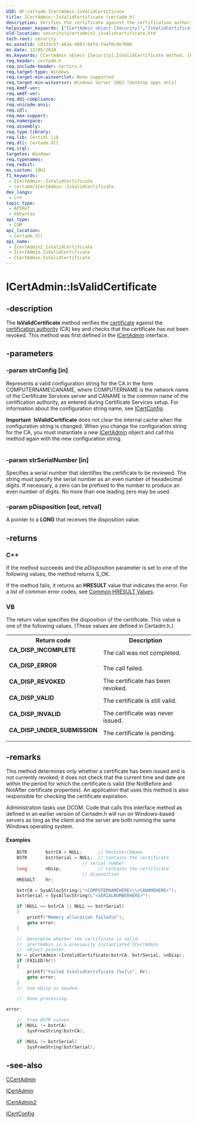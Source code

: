 ```yaml
---
UID: NF:certadm.ICertAdmin.IsValidCertificate
title: ICertAdmin::IsValidCertificate (certadm.h)
description: Verifies the certificate against the certification authority (CA) key and checks that the certificate has not been revoked. This method was first defined in the ICertAdmin interface.
helpviewer_keywords: ["CCertAdmin object [Security]","IsValidCertificate method","ICertAdmin interface [Security]","IsValidCertificate method","ICertAdmin.IsValidCertificate","ICertAdmin2 interface [Security]","IsValidCertificate method","ICertAdmin2::IsValidCertificate","ICertAdmin::IsValidCertificate","IsValidCertificate","IsValidCertificate method [Security]","IsValidCertificate method [Security]","CCertAdmin object","IsValidCertificate method [Security]","ICertAdmin interface","IsValidCertificate method [Security]","ICertAdmin2 interface","certadm/ICertAdmin2::IsValidCertificate","certadm/ICertAdmin::IsValidCertificate","security.icertadmin2_isvalidcertificate"]
old-location: security\icertadmin2_isvalidcertificate.htm
tech.root: security
ms.assetid: cd133c57-a62e-4083-b4fd-7eaf0c9e7606
ms.date: 12/05/2018
ms.keywords: CCertAdmin object [Security],IsValidCertificate method, ICertAdmin interface [Security],IsValidCertificate method, ICertAdmin.IsValidCertificate, ICertAdmin2 interface [Security],IsValidCertificate method, ICertAdmin2::IsValidCertificate, ICertAdmin::IsValidCertificate, IsValidCertificate, IsValidCertificate method [Security], IsValidCertificate method [Security],CCertAdmin object, IsValidCertificate method [Security],ICertAdmin interface, IsValidCertificate method [Security],ICertAdmin2 interface, certadm/ICertAdmin2::IsValidCertificate, certadm/ICertAdmin::IsValidCertificate, security.icertadmin2_isvalidcertificate
req.header: certadm.h
req.include-header: Certsrv.h
req.target-type: Windows
req.target-min-winverclnt: None supported
req.target-min-winversvr: Windows Server 2003 [desktop apps only]
req.kmdf-ver: 
req.umdf-ver: 
req.ddi-compliance: 
req.unicode-ansi: 
req.idl: 
req.max-support: 
req.namespace: 
req.assembly: 
req.type-library: 
req.lib: Certidl.lib
req.dll: Certadm.dll
req.irql: 
targetos: Windows
req.typenames: 
req.redist: 
ms.custom: 19H1
f1_keywords:
 - ICertAdmin::IsValidCertificate
 - certadm/ICertAdmin::IsValidCertificate
dev_langs:
 - c++
topic_type:
 - APIRef
 - kbSyntax
api_type:
 - COM
api_location:
 - Certadm.dll
api_name:
 - ICertAdmin2.IsValidCertificate
 - ICertAdmin.IsValidCertificate
 - CCertAdmin.IsValidCertificate
---
```


# ICertAdmin::IsValidCertificate


## -description

The <b>IsValidCertificate</b> method verifies the <a href="/windows/desktop/SecGloss/c-gly">certificate</a> against the <a href="/windows/desktop/SecGloss/c-gly">certification authority</a> (CA) key and  checks that the certificate has not been revoked. This method was first defined in the <a href="/windows/desktop/api/certadm/nn-certadm-icertadmin">ICertAdmin</a> interface.

## -parameters

### -param strConfig [in]

Represents a valid configuration string for the CA in the form COMPUTERNAME\CANAME, where COMPUTERNAME is the network name of the Certificate Services server and CANAME is the common name of the certification authority, as entered during Certificate Services setup. For information about the configuration string name, see 
<a href="/windows/desktop/api/certcli/nn-certcli-icertconfig">ICertConfig</a>.

<div class="alert"><b>Important</b>  <b>IsValidCertificate</b> does not clear the internal cache when the configuration string is changed. When you change the configuration string for the CA, you must instantiate a new <a href="/windows/desktop/api/certadm/nn-certadm-icertadmin2">ICertAdmin</a> object and call this method again with the new configuration string.</div>
<div> </div>

### -param strSerialNumber [in]

Specifies a serial number that identifies the certificate to be reviewed. The string must specify the serial number as an even number of hexadecimal digits. If necessary, a zero can be prefixed to the number to produce an even number of digits. No more than one leading zero may be used.

### -param pDisposition [out, retval]

A pointer to a <b>LONG</b> that receives the disposition value.

## -returns

<h3>C++</h3>
 If the method succeeds and the <i>pDisposition</i> parameter is set to one of the following values, the method returns S_OK.

If the method fails, it returns an <b>HRESULT</b> value that indicates the error. For a list of common error codes, see <a href="/windows/desktop/SecCrypto/common-hresult-values">Common HRESULT Values</a>.

<h3>VB</h3>
 The return value specifies the disposition of the certificate. This value is one of the following values. (These values are defined in Certadm.h.)

<table>
<tr>
<th>Return code</th>
<th>Description</th>
</tr>
<tr>
<td width="40%">
<dl>
<dt><b>CA_DISP_INCOMPLETE</b></dt>
</dl>
</td>
<td width="60%">
The call was not completed.

</td>
</tr>
<tr>
<td width="40%">
<dl>
<dt><b>CA_DISP_ERROR</b></dt>
</dl>
</td>
<td width="60%">
The call failed.

</td>
</tr>
<tr>
<td width="40%">
<dl>
<dt><b>CA_DISP_REVOKED</b></dt>
</dl>
</td>
<td width="60%">
The certificate has been revoked.

</td>
</tr>
<tr>
<td width="40%">
<dl>
<dt><b>CA_DISP_VALID</b></dt>
</dl>
</td>
<td width="60%">
The certificate is still valid.

</td>
</tr>
<tr>
<td width="40%">
<dl>
<dt><b>CA_DISP_INVALID</b></dt>
</dl>
</td>
<td width="60%">
The certificate was never issued.

</td>
</tr>
<tr>
<td width="40%">
<dl>
<dt><b>CA_DISP_UNDER_SUBMISSION</b></dt>
</dl>
</td>
<td width="60%">
The certificate is pending.

</td>
</tr>
</table>

## -remarks

This method determines only whether a certificate has been issued and is not currently revoked; it does not check that the current time and date are within the period for which the certificate is valid (the NotBefore and NotAfter certificate properties). An application that uses this method is also responsible for checking the certificate expiration.

Administration tasks use DCOM. Code that calls this interface method as defined in an earlier version of Certadm.h will run on Windows-based servers as long as the client and the server are both running the same Windows operating system.


#### Examples


```cpp
    BSTR       bstrCA = NULL;      // Machine\CAName
    BSTR       bstrSerial = NULL;  // Contains the certificate 
                             // serial number
    long       nDisp;              // Contains the certificate
                             // disposition
    HRESULT    hr;

    bstrCA = SysAllocString(L"<COMPUTERNAMEHERE>\\<CANAMEHERE>");
    bstrSerial = SysAllocString(L"<SERIALNUMBERHERE>");

    if (NULL == bstrCA || NULL == bstrSerial)
    {
        printf("Memory allocation failed\n");
        goto error;
    }

    //  Determine whether the certificate is valid.
    //  pCertAdmin is a previously instantiated ICertAdmin 
    //  object pointer.
    hr = pCertAdmin->IsValidCertificate(bstrCA, bstrSerial, &nDisp);
    if (FAILED(hr))
    {
        printf("Failed IsValidCertificate [%x]\n", hr);
        goto error;
    }
    //  Use nDisp as needed.

    //  Done processing.

error:

    //  Free BSTR values.
    if (NULL != bstrCA)
        SysFreeString(bstrCA);

    if (NULL != bstrSerial)
        SysFreeString(bstrSerial);
```

## -see-also

<a href="/windows/desktop/api/certadm/nn-certadm-icertadmin2">CCertAdmin</a>



<a href="/windows/desktop/api/certadm/nn-certadm-icertadmin">ICertAdmin</a>



<a href="/windows/desktop/api/certadm/nn-certadm-icertadmin2">ICertAdmin2</a>



<a href="/windows/desktop/api/certcli/nn-certcli-icertconfig">ICertConfig</a>